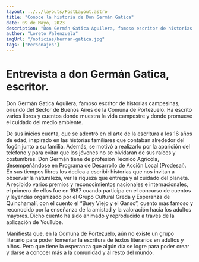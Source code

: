```yaml
---
layout: ../../layouts/PostLayout.astro
title: "Conoce la historia de Don Germán Gatica"
date: 09 de Mayo, 2023
description: "Don Germán Gatica Aguilera, famoso escritor de historias campesinas, oriundo del Sector de Buenos Aires de la Comuna de Portezuelo."
author: "Loreto Valenzuela"
imgUrl: "/noticias/hernan-gatica.jpg"
tags: ["Personajes"]
---
```


# **Entrevista a don Germán Gatica, escritor.**

Don Germán Gatica Aguilera, famoso escritor de historias campesinas, oriundo del Sector de Buenos Aires de la Comuna de Portezuelo. Ha escrito varios libros y cuentos donde muestra la vida campestre y donde promueve el cuidado del medio ambiente.

De sus inicios cuenta, que se adentró en el arte de la escritura a los 16 años de edad, inspirado en las historias familiares que contaban alrededor del fogón junto a su familia. Además, se motivó a realizarlo por la aparición del teléfono y para evitar que los jóvenes no se olvidaran de sus raíces y costumbres.
Don Germán tiene de profesión Técnico Agrícola, desempeñándose en Programa de Desarrollo de Acción Local (Prodesal). En sus tiempos libres los dedica a escribir historias que nos invitan a observar la naturaleza, ver la riqueza que entrega y al cuidado del planeta. A recibido varios premios y reconocimientos nacionales e internacionales, el primero de ellos fue en 1987 cuando participa en el concurso de cuentos y leyendas organizado por el Grupo Cultural Greda y Esperanza de Quinchamalí, con el cuento el “Buey Viejo y el Ganso”, cuento más famoso y reconocido por la enseñanza de la amistad y la valoración hacia los adultos mayores. Dicho cuento ha sido animado y reproducido a través de la aplicación de YouTube.

Manifiesta que, en la Comuna de Portezuelo, aún no existe un grupo literario para poder fomentar la escritura de textos literarios en adultos y niños. Pero que tiene la esperanza que algún día se logre para poder crear y darse a conocer más a la comunidad y al resto del mundo.
